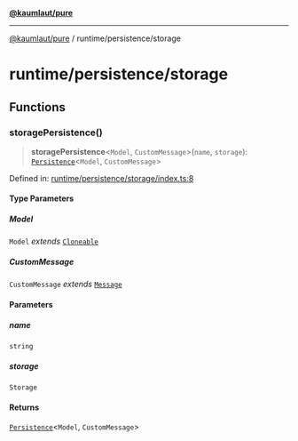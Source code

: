 [**@kaumlaut/pure**](../../README.md)

---

[@kaumlaut/pure](../../README.md) / runtime/persistence/storage

# runtime/persistence/storage

## Functions

### storagePersistence()

> **storagePersistence**\<`Model`, `CustomMessage`\>(`name`, `storage`): [`Persistence`](../persistence.md#persistence)\<`Model`, `CustomMessage`\>

Defined in: [runtime/persistence/storage/index.ts:8](https://github.com/maxkaemmerer/pure/blob/3b4c0723958e4c68c958975d87e35ae9b56a4c2f/src/runtime/persistence/storage/index.ts#L8)

#### Type Parameters

##### Model

`Model` _extends_ [`Cloneable`](../../clone.md#cloneable)

##### CustomMessage

`CustomMessage` _extends_ [`Message`](../../runtime.md#message)

#### Parameters

##### name

`string`

##### storage

`Storage`

#### Returns

[`Persistence`](../persistence.md#persistence)\<`Model`, `CustomMessage`\>

